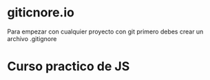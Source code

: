 # giticnore.io
Para empezar con cualquier proyecto con git primero debes crear un archivo .gitignore
# Curso practico de JS

